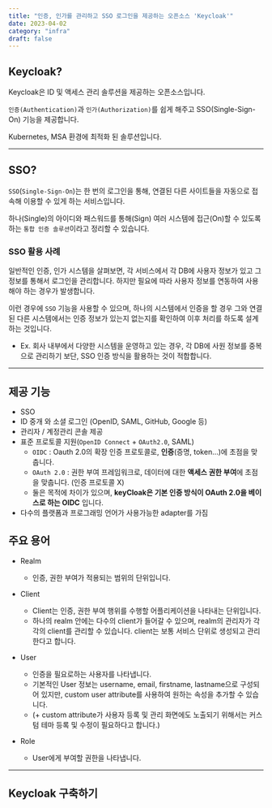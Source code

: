 ```yaml
---
title: "인증, 인가를 관리하고 SSO 로그인을 제공하는 오픈소스 'Keycloak'"
date: 2023-04-02
category: "infra"
draft: false
---
```


## Keycloak?

Keycloak은 ID 및 액세스 관리 솔루션을 제공하는 오픈소스입니다.

`인증(Authentication)`과 `인가(Authorization)`를 쉽게 해주고 SSO(Single-Sign-On) 기능을 제공합니다.

Kubernetes, MSA 환경에 최적화 된 솔루션입니다.

---

## SSO?

`SSO`(`Single-Sign-On`)는 한 번의 로그인을 통해, 연결된 다른 사이트들을 자동으로 접속해 이용할 수 있게 하는 서비스입니다.

하나(Single)의 아이디와 패스워드를 통해(Sign) 여러 시스템에 접근(On)할 수 있도록 하는 `통합 인증 솔루션`이라고 정리할 수 있습니다.

### SSO 활용 사례

일반적인 인증, 인가 시스템을 살펴보면, 각 서비스에서 각 DB에 사용자 정보가 있고 그 정보를 통해서 로그인을 관리합니다. 하지만 필요에 따라 사용자 정보를 연동하여 사용해야 하는 경우가 발생합니다.

이런 경우에 `SSO` 기능을 사용할 수 있으며, 하나의 시스템에서 인증을 할 경우 그와 연결된 다른 시스템에서는 인증 정보가 있는지 없는지를 확인하여 이후 처리를 하도록 설계하는 것입니다.

- Ex. 회사 내부에서 다양한 시스템을 운영하고 있는 경우, 각 DB에 사원 정보를 중복으로 관리하기 보단, SSO 인증 방식을 활용하는 것이 적합합니다.

---

## 제공 기능

- SSO
- ID 중개 와 소셜 로그인 (OpenID, SAML, GitHub, Google 등)
- 관리자 / 계정관리 콘솔 제공
- 표준 프로토콜 지원(`OpenID Connect` + `OAuth2.0`, SAML)
  - `OIDC` : Oauth 2.0의 확장 인증 프로토콜로, **인증**(증명, token...)에 초점을 맞춥니다.
  - `OAuth 2.0` : 권한 부여 프레임워크로, 데이터에 대한 **액세스 권한 부여**에 초점을 맞춥니다. (인증 프로토콜 X)
  - 둘은 목적에 차이가 있으며, **keyCloak은 기본 인증 방식이 OAuth 2.0을 베이스로 하는 OIDC** 입니다.
- 다수의 플랫폼과 프로그래밍 언어가 사용가능한 adapter를 가짐

## 주요 용어

- Realm

  - 인증, 권한 부여가 적용되는 범위의 단위입니다.

- Client

  - Client는 인증, 권한 부여 행위를 수행할 어플리케이션을 나타내는 단위입니다.
  - 하나의 realm 안에는 다수의 client가 들어갈 수 있으며, realm의 관리자가 각각의 client를 관리할 수 있습니다. client는 보통 서비스 단위로 생성되고 관리한다고 합니다.

- User

  - 인증을 필요로하는 사용자를 나타냅니다.
  - 기본적인 User 정보는 username, email, firstname, lastname으로 구성되어 있지만, custom user attribute를 사용하여 원하는 속성을 추가할 수 있습니다.
  - (+ custom attribute가 사용자 등록 및 관리 화면에도 노출되기 위해서는 커스텀 테마 등록 및 수정이 필요하다고 합니다.)

- Role
  - User에게 부여할 권한을 나타냅니다.

---

## Keycloak 구축하기
